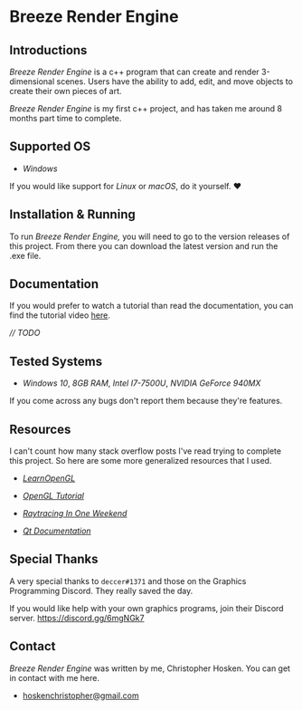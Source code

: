 # Breeze Render Engine
## Introductions

*Breeze Render Engine* is a c++ program that can create and render 3-dimensional scenes. Users have the ability to add, edit, and move objects to create their own pieces of art.

*Breeze Render Engine* is my first c++ project, and has taken me around 8 months part time to complete.

## Supported OS

- *Windows*

If you would like support for *Linux* or *macOS*, do it yourself. ❤

## Installation & Running

To run *Breeze Render Engine,* you will need to go to the version releases of this project. From there you can download the latest version and run the .exe file.

## Documentation

If you would prefer to watch a tutorial than read the documentation, you can find the tutorial video [here]().

*// TODO*


## Tested Systems

 - *Windows 10*, *8GB RAM*, *Intel I7-7500U*, *NVIDIA GeForce 940MX*

 If you come across any bugs don't report them because they're features.

## Resources
I can't count how many stack overflow posts I've read trying to complete this project. So here are some more generalized resources that I used.

- [*LearnOpenGL*](https://learnopengl.com/)

- [*OpenGL Tutorial*](http://www.opengl-tutorial.org/)

- [*Raytracing In One Weekend*](https://raytracing.github.io/books/RayTracingInOneWeekend.html)

- [*Qt Documentation*](https://doc.qt.io/)

## Special Thanks

A very special thanks to `deccer#1371` and those on the Graphics Programming Discord. They really saved the day.

If you would like help with your own graphics programs, join their Discord server. https://discord.gg/6mgNGk7

## Contact

*Breeze Render Engine* was written by me, Christopher Hosken. You can get in contact with me here.

- hoskenchristopher@gmail.com
